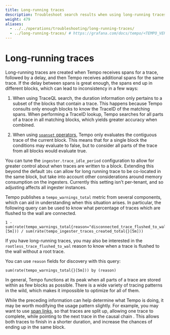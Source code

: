 ```yaml
---
title: Long-running traces
description: Troubleshoot search results when using long-running traces
weight: 479
aliases:
  - ../../operations/troubleshooting/long-running-traces/
  - ../long-running-traces/ # https://grafana.com/docs/tempo/<TEMPO_VERSION>/troubleshooting/long-running-traces/
---
```


# Long-running traces

Long-running traces are created when Tempo receives spans for a trace,
followed by a delay, and then Tempo receives additional spans for the same
trace. If the delay between spans is great enough, the spans end up in
different blocks, which can lead to inconsistency in a few ways:

1. When using TraceQL search, the duration information only pertains to a
   subset of the blocks that contain a trace. This happens because Tempo
   consults only enough blocks to know the TraceID of the matching spans. When
   performing a TraceID lookup, Tempo searches for all parts of a trace in all
   matching blocks, which yields greater accuracy when combined.

1. When using [`spanset`
   operators](https://grafana.com/docs/tempo/latest/traceql/#combining-spansets),
   Tempo only evaluates the contiguous trace of the current block. This means
   that for a single block the conditions may evaluate to false, but to
   consider all parts of the trace from all blocks would evaluate true.

You can tune the `ingester.trace_idle_period` configuration to allow for
greater control about when traces are written to a block. Extending this beyond
the default `10s` can allow for long running trace to be co-located in the same
block, but take into account other considerations around memory consumption on
the ingesters. Currently this setting isn't per-tenant, and so adjusting
affects all ingester instances.

Tempo publishes a `tempo_warnings_total` metric from several components, which
can aid in understanding when this situation arises. In particular, the following query can be used to know what percentage of traces which are flushed to the wall are connected.

```
1 - sum(rate(tempo_warnings_total{reason="disconnected_trace_flushed_to_wal"}[5m])) / sum(rate(tempo_ingester_traces_created_total{}[5m]))
```

If you have long-running traces, you may also be interested in the
`rootless_trace_flushed_to_wal` reason to know when a trace is flushed to the
wall without a root trace.

You can use `reason` fields for discovery with this query:

```
sum(rate(tempo_warnings_total{}[5m])) by (reason)
```

In general, Tempo functions at its peak when all parts of a trace are stored
within as few blocks as possible. There is a wide variety of tracing patterns
in the wild, which makes it impossible to optimize for all of them.

While the preceding information can help determine what Tempo is doing, it may
be worth modifying the usage pattern slightly. For example, you may want to use
[span
links](https://opentelemetry.io/docs/concepts/signals/traces/#span-links), so
that traces are split up, allowing one trace to complete, while pointing to the
next trace in the causal chain . This allows both traces to finish in a
shorter duration, and increase the chances of ending up in the same block.
